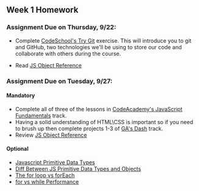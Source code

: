 ## Week 1 Homework

### Assignment Due on Thursday, 9/22:
* Complete [CodeSchool's Try Git](https://try.github.io/) exercise. This will introduce you to git and GitHub, two technologies we'll be using to store our code and collaborate with others during the course.

* Read [JS Object Reference](http://www.w3schools.com/jsref/jsref_operators.asp)

### Assignment Due on Tuesday, 9/27:

#### Mandatory

* Complete all of three of the lessons in [CodeAcademy's JavaScript Fundamentals](https://www.codecademy.com/en/tracks/javascript-upgraded) track.
* Having a solid understanding of HTML\CSS is important so if you need to brush up then complete projects 1-3 of [GA's Dash](https://dash.generalassemb.ly/projects) track.
* Review [JS Object Reference](http://www.w3schools.com/jsref/jsref_operators.asp)

#### Optional
* [Javascript Primitive Data Types](https://javascriptweblog.wordpress.com/2010/09/27/the-secret-life-of-javascript-primitives/)
* [Diff Between JS Primitive Data Types and Objects](http://vicfriedman.github.io/blog/2013/09/15/the-difference-between-javascript-primitive-data-types-and-objects/)
* [The for loop vs forEach](http://thejsguy.com/2016/07/30/javascript-for-loop-vs-array-foreach.html)
* [for vs while Performance](http://www.stoimen.com/blog/2012/01/24/javascript-performance-for-vs-while/)



